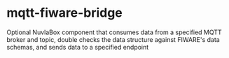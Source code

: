 # mqtt-fiware-bridge
Optional NuvlaBox component that consumes data from a specified MQTT broker and topic, double checks the data structure against FIWARE's data schemas, and sends data to a specified endpoint


